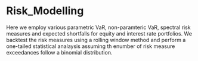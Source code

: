 # Risk_Modelling
Here we employ various parametric VaR, non-paramteric VaR, spectral risk measures and expected shortfalls for equity and interest rate portfolios. We backtest the risk measures using a rolling window method and perform a one-tailed statistical analaysis assuming th enumber of risk measure exceedances follow a binomial distribution.
